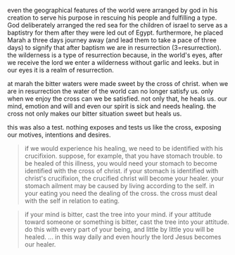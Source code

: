 even the geographical features of the world were arranged by god in his creation to serve his purpose in
rescuing his people and fulfilling a type. God deliberately arranged the red sea for the
children of israel to serve as a baptistry for them after they were led out of Egypt.
furthermore, he placed Marah a three days journey away (and lead them to take a pace of
three days) to signify that after baptism we are in resurrection (3=resurrection).
the wilderness is a type of resurrection because, in the world's eyes, after we receive
the lord we enter a wilderness without garlic and leeks. but in our eyes it is a realm of
resurrection.

at marah the bitter waters were made sweet by the cross of christ. when we are in resurrection the water of the world can no longer satisfy us. only when we enjoy the cross can we be satisfied. not only that, he heals us. our mind, emotion and will and even our spirit is sick and needs healing. the cross not only makes our bitter situation sweet but heals us.

this was also a test. nothing exposes and tests us like the cross, exposing our motives, intentions and desires.

> if we would experience his healing, we need to be identified with his crucifixion. suppose, for example, that you have stomach trouble. to be healed of this illness, you would need your stomach to become identified with the cross of christ. if your stomach is identified with christ's crucifixion, the crucified christ will become your healer. your stomach ailment may be caused by living according to the self. in your eating you need the dealing of the cross. the cross must deal with the self in relation to eating.

> if your mind is bitter, cast the tree into your mind. if your attitude toward someone or something is bitter, cast the tree into your attitude. do this with every part of your being, and little by little you will be healed. ... in this way daily and even hourly the lord Jesus becomes our healer.

